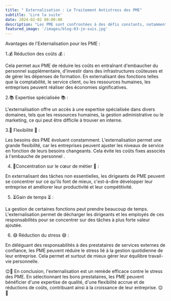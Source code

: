```yaml
---
title: " Externalisation : Le Traitement Antistress des PME"
subtitle: 'Lire la suite'
date: 2024-02-02 00:00:00
description: "Les PME sont confrontées à des défis constants, notamment la pression pour réduire les coûts tout en restant compétitifs. L'externalisation est devenue une stratégie de plus en plus courante pour alléger ce fardeau."
featured_image: '/images/blog-03-je-suis.jpg'
---
```



Avantages de l'Externalisation pour les PME :


1.💰 Réduction des coûts 💰 : 

Cela permet aux PME de réduire les coûts en entraînant d'embaucher du personnel supplémentaire, d'investir dans des infrastructures coûteuses et de gérer les dépenses de formation. 
En externalisant des fonctions telles que la comptabilité, le service client, ou les ressources humaines, les entreprises peuvent réaliser des économies significatives.

2.📚 Expertise spécialisée 📚 : 

L'externalisation offre un accès à une expertise spécialisée dans divers domaines, tels que les ressources humaines, la gestion administrative ou le marketing, ce qui peut être difficile à trouver en interne.

3.🤝 Flexibilité 🤝 :

Les besoins des PME évoluent constamment. L'externalisation permet une grande flexibilité, car les entreprises peuvent ajuster les niveaux de service en fonction de leurs besoins changeants. Cela évite les coûts fixes associés à l'embauche de personnel .

4. 🎯Concentration sur le cœur de métier 🎯 : 

En externalisant des tâches non essentielles, les dirigeants de PME peuvent se concentrer sur ce qu'ils font de mieux, c'est-à-dire développer leur entreprise et améliorer leur productivité et leur compétitivité.

5. ⏳Gain de temps ⏳ : 

La gestion de certaines fonctions peut prendre beaucoup de temps. L'externalisation permet de décharger les dirigeants et les employés de ces responsabilités pour se concentrer sur des tâches à plus forte valeur ajoutée.

6. 😅 Réduction du stress 😅 : 

En déléguant des responsabilités à des prestataires de services externes de confiance, les PME peuvent réduire le stress lié à la gestion quotidienne de leur entreprise. 
Cela permet et surtout de mieux gérer leur équilibre travail-vie personnelle.

😌💼 En conclusion, l'externalisation est un remède efficace contre le stress des PME. 
En sélectionnant les bons prestataires, les PME peuvent bénéficier d'une expertise de qualité, d'une flexibilité accrue et de réductions de coûts, contribuant ainsi à la croissance de leur entreprise. 😌💼